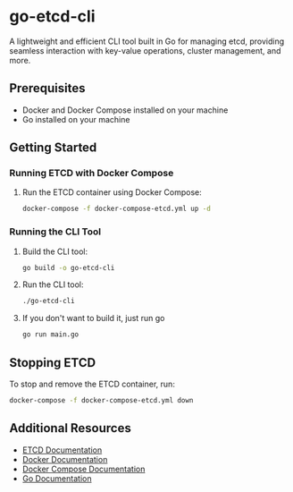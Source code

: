 # go-etcd-cli
A lightweight and efficient CLI tool built in Go for managing etcd, providing seamless interaction with key-value operations, cluster management, and more.

## Prerequisites

- Docker and Docker Compose installed on your machine
- Go installed on your machine

## Getting Started

### Running ETCD with Docker Compose

1. Run the ETCD container using Docker Compose:

    ```sh
    docker-compose -f docker-compose-etcd.yml up -d
    ```

### Running the CLI Tool

1. Build the CLI tool:

    ```sh
    go build -o go-etcd-cli
    ```

2. Run the CLI tool:

    ```sh
    ./go-etcd-cli
    ```
3. If you don't want to build it, just run go
    ```sh
    go run main.go
    ```
    
## Stopping ETCD

To stop and remove the ETCD container, run:

```sh
docker-compose -f docker-compose-etcd.yml down
```

## Additional Resources

- [ETCD Documentation](https://etcd.io/docs/)
- [Docker Documentation](https://docs.docker.com/)
- [Docker Compose Documentation](https://docs.docker.com/compose/)
- [Go Documentation](https://golang.org/doc/)
